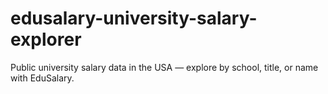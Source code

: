 # edusalary-university-salary-explorer
Public university salary data in the USA — explore by school, title, or name with EduSalary.
